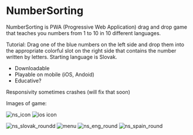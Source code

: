 # NumberSorting

NumberSorting is PWA (Progressive Web Application) drag and drop game that teaches you numbers from 1 to 10 in 10 different languages.

Tutorial: 
Drag one of the blue numbers on the left side and drop them into the appropriate colorful slot on the right side that contains the number written by letters.
Starting language is Slovak.

- Downloadable
- Playable on mobile (iOS, Andoid)
- Educative? 

Responsivity sometimes crashes (will fix that soon)

Images of game:

![ns_icon](https://user-images.githubusercontent.com/79150859/159569225-a873e1ca-f2ec-43f6-b079-3d1673813c2b.png) ![ios icon](https://user-images.githubusercontent.com/79150859/159571107-4b05a114-8a00-4bf2-894c-d7be8bb97b8d.png)


![ns_slovak_roundd](https://user-images.githubusercontent.com/79150859/159570853-bca619d5-f514-408e-9095-fed6498293d9.jpg)
![menu](https://user-images.githubusercontent.com/79150859/159569680-af538b15-4660-4a28-9eeb-fc34ff179bc9.png)
![ns_eng_round](https://user-images.githubusercontent.com/79150859/159569250-242a5d08-88d8-4056-904d-1d432710909b.png)
![ns_spain_round](https://user-images.githubusercontent.com/79150859/159569256-c1e95e3e-bc9c-49c5-acdc-b1f64ba93539.png)



